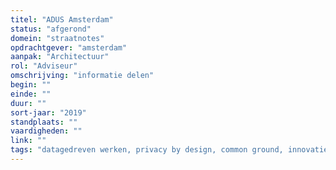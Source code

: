```yaml
---
titel: "ADUS Amsterdam"
status: "afgerond"
domein: "straatnotes"
opdrachtgever: "amsterdam"
aanpak: "Architectuur"
rol: "Adviseur"
omschrijving: "informatie delen"
begin: ""
einde: ""
duur: ""
sort-jaar: "2019"
standplaats: ""
vaardigheden: ""
link: ""
tags: "datagedreven werken, privacy by design, common ground, innovatie"
---
```

